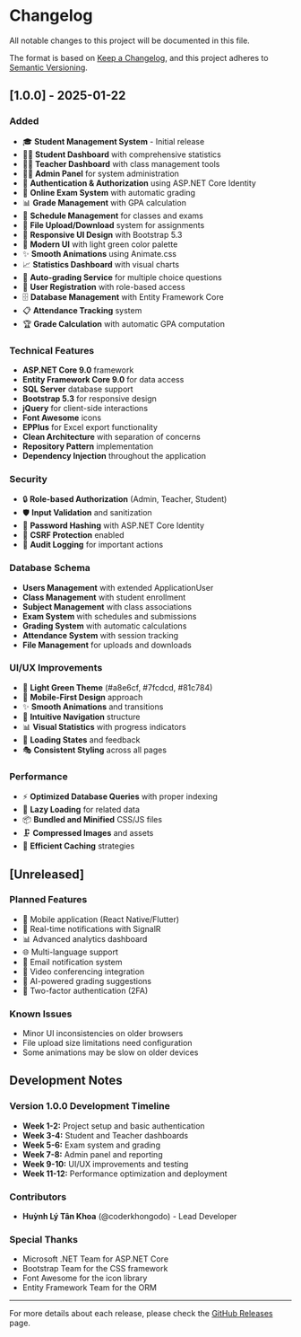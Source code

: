 # Changelog

All notable changes to this project will be documented in this file.

The format is based on [Keep a Changelog](https://keepachangelog.com/en/1.0.0/),
and this project adheres to [Semantic Versioning](https://semver.org/spec/v2.0.0.html).

## [1.0.0] - 2025-01-22

### Added
- 🎓 **Student Management System** - Initial release
- 👨‍🎓 **Student Dashboard** with comprehensive statistics
- 👨‍🏫 **Teacher Dashboard** with class management tools
- 👨‍💼 **Admin Panel** for system administration
- 🔐 **Authentication & Authorization** using ASP.NET Core Identity
- 📝 **Online Exam System** with automatic grading
- 📊 **Grade Management** with GPA calculation
- 📅 **Schedule Management** for classes and exams
- 📁 **File Upload/Download** system for assignments
- 📱 **Responsive UI Design** with Bootstrap 5.3
- 🎨 **Modern UI** with light green color palette
- ✨ **Smooth Animations** using Animate.css
- 📈 **Statistics Dashboard** with visual charts
- 🔄 **Auto-grading Service** for multiple choice questions
- 📧 **User Registration** with role-based access
- 🗄️ **Database Management** with Entity Framework Core
- 📋 **Attendance Tracking** system
- 🏆 **Grade Calculation** with automatic GPA computation

### Technical Features
- **ASP.NET Core 9.0** framework
- **Entity Framework Core 9.0** for data access
- **SQL Server** database support
- **Bootstrap 5.3** for responsive design
- **jQuery** for client-side interactions
- **Font Awesome** icons
- **EPPlus** for Excel export functionality
- **Clean Architecture** with separation of concerns
- **Repository Pattern** implementation
- **Dependency Injection** throughout the application

### Security
- 🔒 **Role-based Authorization** (Admin, Teacher, Student)
- 🛡️ **Input Validation** and sanitization
- 🔐 **Password Hashing** with ASP.NET Core Identity
- 🚫 **CSRF Protection** enabled
- 📝 **Audit Logging** for important actions

### Database Schema
- **Users Management** with extended ApplicationUser
- **Class Management** with student enrollment
- **Subject Management** with class associations
- **Exam System** with schedules and submissions
- **Grading System** with automatic calculations
- **Attendance System** with session tracking
- **File Management** for uploads and downloads

### UI/UX Improvements
- 🎨 **Light Green Theme** (#a8e6cf, #7fcdcd, #81c784)
- 📱 **Mobile-First Design** approach
- ✨ **Smooth Animations** and transitions
- 🎯 **Intuitive Navigation** structure
- 📊 **Visual Statistics** with progress indicators
- 🔄 **Loading States** and feedback
- 🎭 **Consistent Styling** across all pages

### Performance
- ⚡ **Optimized Database Queries** with proper indexing
- 🚀 **Lazy Loading** for related data
- 📦 **Bundled and Minified** CSS/JS files
- 🗜️ **Compressed Images** and assets
- 💾 **Efficient Caching** strategies

## [Unreleased]

### Planned Features
- 📱 Mobile application (React Native/Flutter)
- 🔔 Real-time notifications with SignalR
- 📊 Advanced analytics dashboard
- 🌐 Multi-language support
- 📧 Email notification system
- 🎥 Video conferencing integration
- 🤖 AI-powered grading suggestions
- 🔐 Two-factor authentication (2FA)

### Known Issues
- Minor UI inconsistencies on older browsers
- File upload size limitations need configuration
- Some animations may be slow on older devices

## Development Notes

### Version 1.0.0 Development Timeline
- **Week 1-2:** Project setup and basic authentication
- **Week 3-4:** Student and Teacher dashboards
- **Week 5-6:** Exam system and grading
- **Week 7-8:** Admin panel and reporting
- **Week 9-10:** UI/UX improvements and testing
- **Week 11-12:** Performance optimization and deployment

### Contributors
- **Huỳnh Lý Tân Khoa** (@coderkhongodo) - Lead Developer

### Special Thanks
- Microsoft .NET Team for ASP.NET Core
- Bootstrap Team for the CSS framework
- Font Awesome for the icon library
- Entity Framework Team for the ORM

---

For more details about each release, please check the [GitHub Releases](https://github.com/coderkhongodo/Student_management/releases) page.
